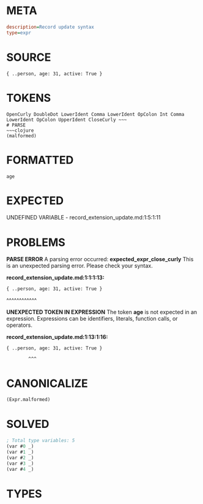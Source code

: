# META
~~~ini
description=Record update syntax
type=expr
~~~
# SOURCE
~~~roc
{ ..person, age: 31, active: True }
~~~
# TOKENS
~~~text
OpenCurly DoubleDot LowerIdent Comma LowerIdent OpColon Int Comma LowerIdent OpColon UpperIdent CloseCurly ~~~
# PARSE
~~~clojure
(malformed)
~~~
# FORMATTED
~~~roc
age
~~~
# EXPECTED
UNDEFINED VARIABLE - record_extension_update.md:1:5:1:11
# PROBLEMS
**PARSE ERROR**
A parsing error occurred: **expected_expr_close_curly**
This is an unexpected parsing error. Please check your syntax.

**record_extension_update.md:1:1:1:13:**
```roc
{ ..person, age: 31, active: True }
```
^^^^^^^^^^^^


**UNEXPECTED TOKEN IN EXPRESSION**
The token **age** is not expected in an expression.
Expressions can be identifiers, literals, function calls, or operators.

**record_extension_update.md:1:13:1:16:**
```roc
{ ..person, age: 31, active: True }
```
            ^^^


# CANONICALIZE
~~~clojure
(Expr.malformed)
~~~
# SOLVED
~~~clojure
; Total type variables: 5
(var #0 _)
(var #1 _)
(var #2 _)
(var #3 _)
(var #4 _)
~~~
# TYPES
~~~roc
~~~
